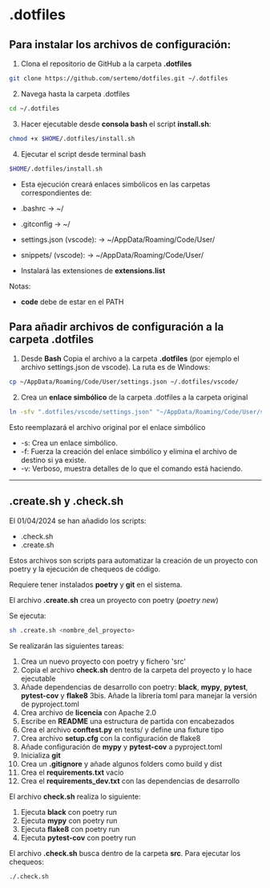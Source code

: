 # .dotfiles
## Para instalar los archivos de configuración:
1. Clona el repositorio de GitHub a la carpeta **.dotfiles**

```sh
git clone https://github.com/sertemo/dotfiles.git ~/.dotfiles

```
2. Navega hasta la carpeta .dotfiles
```sh
cd ~/.dotfiles
```

3. Hacer ejecutable desde **consola bash** el script **install.sh**:

```sh 
chmod +x $HOME/.dotfiles/install.sh
```

4. Ejecutar el script desde terminal bash

```sh
$HOME/.dotfiles/install.sh
```

- Esta ejecución creará enlaces simbólicos en las carpetas correspondientes de:
 - .bashrc -> ~/
 - .gitconfig -> ~/
 - settings.json (vscode): -> ~/AppData/Roaming/Code/User/
 - snippets/ (vscode): -> ~/AppData/Roaming/Code/User/

- Instalará las extensiones de **extensions.list**

Notas:
- **code** debe de estar en el PATH

## Para añadir archivos de configuración a la carpeta .dotfiles
1. Desde **Bash** Copia el archivo a la carpeta **.dotfiles** (por ejemplo el archivo
settings.json de vscode). La ruta es de Windows:

```sh
cp ~/AppData/Roaming/Code/User/settings.json ~/.dotfiles/vscode/

```

2. Crea un **enlace simbólico** de la carpeta .dotfiles a la carpeta original

```sh
ln -sfv ".dotfiles/vscode/settings.json" "~/AppData/Roaming/Code/User/settings.json"
```

Esto reemplazará el archivo original por el enlace simbólico
- -s: Crea un enlace simbólico.
- -f: Fuerza la creación del enlace simbólico y elimina el archivo de destino si ya existe.
- -v: Verboso, muestra detalles de lo que el comando está haciendo.

---
## .create.sh y .check.sh

El 01/04/2024 se han añadido los scripts:
- .check.sh
- .create.sh

Estos archivos son scripts para automatizar la creación de un proyecto con poetry y la ejecución de chequeos de código.

Requiere tener instalados **poetry** y **git** en el sistema.

El archivo **.create.sh** crea un proyecto con poetry (*poetry new*)

Se ejecuta:
```sh
sh .create.sh <nombre_del_proyecto>
```

Se realizarán las siguientes tareas:
1. Crea un nuevo proyecto con poetry y fichero 'src'
2. Copia el archivo **check.sh** dentro de la carpeta del proyecto y lo hace ejecutable
3. Añade dependencias de desarrollo con poetry: **black**, **mypy**, **pytest**, **pytest-cov** y **flake8**
3bis. Añade la librería toml para manejar la versión de pyproject.toml
4. Crea archivo de **licencia** con Apache 2.0
5. Escribe en **README** una estructura de partida con encabezados
6. Crea el archivo **conftest.py** en tests/ y define una fixture tipo
7. Crea archivo **setup.cfg** con la configuración de flake8
8. Añade configuración de **mypy** y **pytest-cov** a pyproject.toml
9. Inicializa **git**
10. Crea un **.gitignore** y añade algunos folders como build y dist
11. Crea el **requirements.txt** vacío
12. Crea el **requirements_dev.txt** con las dependencias de desarrollo

El archivo **check.sh** realiza lo siguiente:
1. Ejecuta **black** con poetry run
2. Ejecuta **mypy** con poetry run
3. Ejecuta **flake8** con poetry run
4. Ejecuta **pytest-cov** con poetry run

El archivo **.check.sh** busca dentro de la carpeta **src**. Para ejecutar los chequeos:

```sh
./.check.sh
```
